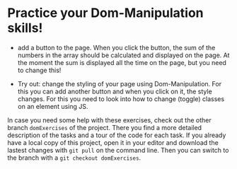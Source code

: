 # Practice your Dom-Manipulation skills!


- add a button to the page. When you click the button, the sum of the numbers in the array should be calculated and displayed on the page. At the moment the sum is displayed all the time on the page, but you need to change this!

- Try out: change the styling of your page using Dom-Manipulation. For this you can add another button and when you click on it, the style changes. For this you need to look into how to change (toggle) classes on an element using JS. 

In case you need some help with these exercises, check out the other branch `domExercises` of the project. There you find a more detailed description of the tasks and a tour of the code for each task. 
If you already have a local copy of this project, open it in your editor and download the lastest changes with `git pull` on the command line. Then you can switch to the branch with a `git checkout domExercises`. 
